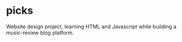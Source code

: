 # picks

Website design project, learning HTML and Javascript while building a music-review blog platform.

